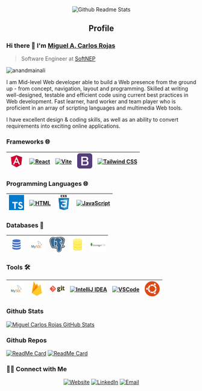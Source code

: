 <p align="center">
 <img width="100px" src="https://res.cloudinary.com/anuraghazra/image/upload/v1594908242/logo_ccswme.svg" align="center" alt="Github Readme Stats" />
 <h2 align="center">Profile</h2>
</p>

### Hi there 👋 I'm [Miguel A. Carlos Rojas](www.linkedin.com/in/miguelacarlos)
> Software Engineer at [SoftNEP](https://softnep.com)

<img src="https://komarev.com/ghpvc/?username=anandmainali" alt="anandmainali" />

<div>
 <p>
I am Mid-level Web developer able to build a Web presence from the ground up - from concept, navigation, layout and programming. Skilled at writing well-designed, testable and efficient code using current best practices in Web development. Fast learner, hard worker and team player who is proficient in an array of scripting languages and multimedia Web tools.

I have excellent design & coding skills, as well as an ability to convert requirements into exciting online applications.
</p>
</div>

### Frameworks 🌐

| [<img src="https://raw.githubusercontent.com/github/explore/80688e429a7d4ef2fca1e82350fe8e3517d3494d/topics/angular/angular.png" alt="Angular" width="40">](https://angular.io/) | [<img src="https://upload.wikimedia.org/wikipedia/commons/a/a7/React-icon.svg" alt="React" width="40">](https://react.dev/) | [<img src="https://vitejs.dev/logo-with-shadow.png" alt="Vite" width="40">](https://vitejs.dev/) | [<img src="https://raw.githubusercontent.com/github/explore/80688e429a7d4ef2fca1e82350fe8e3517d3494d/topics/bootstrap/bootstrap.png" alt="Bootstrap" width="40">](https://getbootstrap.com/) | [<img src="https://upload.wikimedia.org/wikipedia/commons/d/d5/Tailwind_CSS_Logo.svg" alt="Tailwind CSS" width="40">](https://tailwindcss.com/) |
|---|---|---|---|---|

### Programming Languages 🌐

| [<img src="https://raw.githubusercontent.com/github/explore/379d49236d826364be968345e0a085d044108cff/topics/typescript/typescript.png" alt="TypeScript" width="40">](https://www.typescriptlang.org/) | [<img src="https://upload.wikimedia.org/wikipedia/commons/6/61/HTML5_logo_and_wordmark.svg" alt="HTML" width="40">](https://developer.mozilla.org/en-US/docs/Web/HTML) | [<img src="https://raw.githubusercontent.com/github/explore/e65ef46ef3e7bc457c93622f6a89fe8d3fd131d5/topics/css/css.png" alt="CSS" width="40">](https://developer.mozilla.org/en-US/docs/Web/CSS) | [<img src="https://upload.wikimedia.org/wikipedia/commons/6/6a/JavaScript-logo.png" alt="JavaScript" width="40">](https://developer.mozilla.org/en-US/docs/Web/JavaScript) |
|---|---|---|---|

### Databases 💾

| [<img src="https://raw.githubusercontent.com/github/explore/80688e429a7d4ef2fca1e82350fe8e3517d3494d/topics/sql/sql.png" alt="SQL Server Management Studio" width="40">](https://learn.microsoft.com/en-us/sql/ssms/download-sql-server-management-studio-ssms) | [<img src="https://raw.githubusercontent.com/github/explore/80688e429a7d4ef2fca1e82350fe8e3517d3494d/topics/mysql/mysql.png" alt="MySQL" width="40">](https://www.mysql.com/) | [<img src="https://raw.githubusercontent.com/github/explore/80688e429a7d4ef2fca1e82350fe8e3517d3494d/topics/postgresql/postgresql.png" alt="PostgreSQL" width="40">](https://www.postgresql.org/) | [<img src="https://raw.githubusercontent.com/github/explore/80688e429a7d4ef2fca1e82350fe8e3517d3494d/topics/database/database.png" alt="Oracle SQL Developer" width="40">](https://www.oracle.com/database/sqldeveloper/) | [<img src="https://raw.githubusercontent.com/github/explore/80688e429a7d4ef2fca1e82350fe8e3517d3494d/topics/mongodb/mongodb.png" alt="MongoDB" width="40">](https://www.mongodb.com/) |
|---|---|---|---|---|

### Tools 🛠️

| [<img src="https://raw.githubusercontent.com/github/explore/80688e429a7d4ef2fca1e82350fe8e3517d3494d/topics/mysql/mysql.png" alt="mysql" width="40">](https://www.mysql.com/) | [<img src="https://raw.githubusercontent.com/github/explore/80688e429a7d4ef2fca1e82350fe8e3517d3494d/topics/firebase/firebase.png" alt="firebase" width="40">](https://firebase.google.com/) | [<img src="https://raw.githubusercontent.com/github/explore/80688e429a7d4ef2fca1e82350fe8e3517d3494d/topics/git/git.png" alt="Git" width="40">](https://git-scm.com/) | [<img src="https://resources.jetbrains.com/storage/products/intellij-idea/img/meta/intellij-idea_logo_300x300.png" alt="IntelliJ IDEA" width="40">](https://www.jetbrains.com/idea/) | [<img src="https://upload.wikimedia.org/wikipedia/commons/thumb/2/2d/Visual_Studio_Code_1.18_icon.svg/1200px-Visual_Studio_Code_1.18_icon.svg.png" alt="VSCode" width="40">](https://code.visualstudio.com/) | [<img src="https://raw.githubusercontent.com/github/explore/80688e429a7d4ef2fca1e82350fe8e3517d3494d/topics/ubuntu/ubuntu.png" alt="Ubuntu" width="40">](https://ubuntu.com/) |
|---|---|---|---|---|---|

### Github Stats

[![Miguel Carlos Rojas GitHub Stats](https://github-readme-stats.vercel.app/api?username=MiguelCarlosRojas&show_icons=true&count_private=true)](https://github.com/MiguelCarlosRojas)

### Github Repos

[![ReadMe Card](https://github-readme-stats.vercel.app/api/pin/?username=MiguelCarlosRojas&repo=01-Hello-World&show_owner=true)](https://github.com/MiguelCarlosRojas/01-Hello-World)
[![ReadMe Card](https://github-readme-stats.vercel.app/api/pin/?username=MiguelCarlosRojas&repo=02-todo-list&show_owner=true)](https://github.com/MiguelCarlosRojas/02-todo-list)

<h3> 🤝🏻 Connect with Me </h3>

<p align="center">
<a href="https://miguelcarlosrojas.github.io/02-todo-list/" target="_blank"><img alt="Website" src="https://img.shields.io/badge/Website-www.miguelcarlosrojas.github.io.np-blue?style=flat&logo=google-chrome"></a>
<a href="https://www.linkedin.com/in/miguelacarlos/" target="_blank"><img alt="LinkedIn" src="https://img.shields.io/badge/LinkedIn-@MiguelA.CarlosRojas-blue?style=flat&logo=linkedin"></a>
<a href="mailto:miguel.carlos@vallegrande.edu.pe"><img alt="Email" src="https://img.shields.io/badge/Email-miguel.carlos@vallegrande.edu.pe-blue?style=flat&logo=gmail"></a>
</p>
